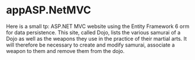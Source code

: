 # appASP.NetMVC
Here is a small tp: ASP.NET MVC website using the Entity Framework 6 orm for data persistence. This site, called Dojo, lists the various samurai of a Dojo as well as the weapons they use in the practice of their martial arts. It will therefore be necessary to create and modify samurai, associate a weapon to them and remove them from the dojo.
